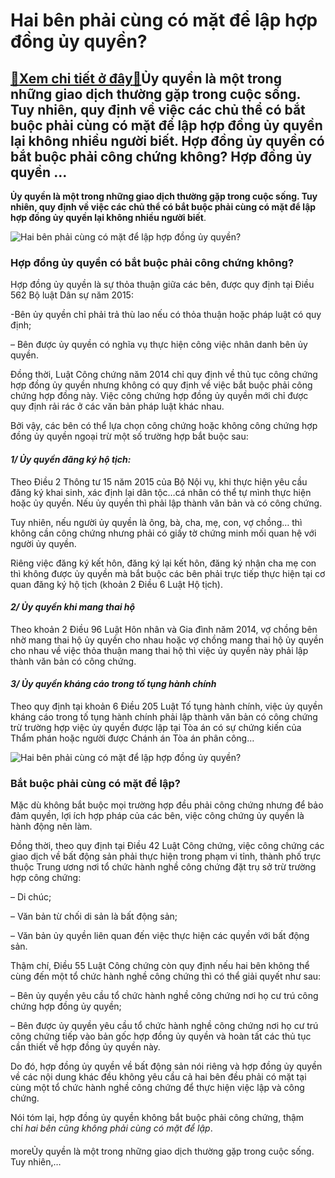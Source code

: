 Hai bên phải cùng có mặt để lập hợp đồng ủy quyền?
==================================================

[:gift:Xem chi tiết ở đây:gift:](https://hddtvn.com/hai-ben-phai-cung-co-mat-de-lap-hop-dong-uy-quyen/)Ủy quyền là một trong những giao dịch thường gặp trong cuộc sống. Tuy nhiên, quy định về việc các chủ thể có bắt buộc phải cùng có mặt để lập hợp đồng ủy quyền lại không nhiều người biết. Hợp đồng ủy quyền có bắt buộc phải công chứng không? Hợp đồng ủy quyền …
--------------------------------------------------------------------------------------------------------------------------------------------------------------------------------------------------------------------------------------------------------------------

**Ủy quyền là một trong những giao dịch thường gặp trong cuộc sống. Tuy nhiên, quy định về việc các chủ thể có bắt buộc phải cùng có mặt để lập hợp đồng ủy quyền lại không nhiều người biết**.


![Hai bên phải cùng có mặt để lập hợp đồng ủy quyền?](https://hddtvn.com/wp-content/uploads/2021/01/185.jpg)


### **Hợp đồng ủy quyền có bắt buộc phải công chứng không?**


Hợp đồng ủy quyền là sự thỏa thuận giữa các bên, được quy định tại Điều 562 Bộ luật Dân sự năm 2015:


-Bên ủy quyền chỉ phải trả thù lao nếu có thỏa thuận hoặc pháp luật có quy định;


– Bên được ủy quyền có nghĩa vụ thực hiện công việc nhân danh bên ủy quyền.


Đồng thời, Luật Công chứng năm 2014 chỉ quy định về thủ tục công chứng hợp đồng ủy quyền nhưng không có quy định về việc bắt buộc phải công chứng hợp đồng này. Việc công chứng hợp đồng ủy quyền mới chỉ được quy định rải rác ở các văn bản pháp luật khác nhau.


Bởi vậy, các bên có thể lựa chọn công chứng hoặc không công chứng hợp đồng ủy quyền ngoại trừ một số trường hợp bắt buộc sau:


#### *1/ Ủy quyền đăng ký hộ tịch:*


Theo Điều 2 Thông tư 15 năm 2015 của Bộ Nội vụ, khi thực hiện yêu cầu đăng ký khai sinh, xác định lại dân tộc…cá nhân có thể tự mình thực hiện hoặc ủy quyền. Nếu ủy quyền thì phải lập thành văn bản và có công chứng.


Tuy nhiên, nếu người ủy quyền là ông, bà, cha, mẹ, con, vợ chồng… thì không cần công chứng nhưng phải có giấy tờ chứng minh mối quan hệ với người ủy quyền.


Riêng việc đăng ký kết hôn, đăng ký lại kết hôn, đăng ký nhận cha mẹ con thì không được ủy quyền mà bắt buộc các bên phải trực tiếp thực hiện tại cơ quan đăng ký hộ tịch (khoản 2 Điều 6 Luật Hộ tịch).


#### *2/ Ủy quyền khi mang thai hộ*


Theo khoản 2 Điều 96 Luật Hôn nhân và Gia đình năm 2014, vợ chồng bên nhờ mang thai hộ ủy quyền cho nhau hoặc vợ chồng mang thai hộ ủy quyền cho nhau về việc thỏa thuận mang thai hộ thì việc ủy quyền này phải lập thành văn bản có công chứng.


#### *3/ Ủy quyền kháng cáo trong tố tụng hành chính*


Theo quy định tại khoản 6 Điều 205 Luật Tố tụng hành chính, việc ủy quyền kháng cáo trong tố tụng hành chính phải lập thành văn bản có công chứng trừ trường hợp việc ủy quyền được lập tại Tòa án có sự chứng kiến của Thẩm phán hoặc người được Chánh án Tòa án phân công…


![Hai bên phải cùng có mặt để lập hợp đồng ủy quyền?](https://hddtvn.com/wp-content/uploads/2021/01/584.jpg)


### **Bắt buộc phải cùng có mặt để lập?**


Mặc dù không bắt buộc mọi trường hợp đều phải công chứng nhưng để bảo đảm quyền, lợi ích hợp pháp của các bên, việc công chứng ủy quyền là hành động nên làm.


Đồng thời, theo quy định tại Điều 42 Luật Công chứng, việc công chứng các giao dịch về bất động sản phải thực hiện trong phạm vi tỉnh, thành phố trực thuộc Trung ương nơi tổ chức hành nghề công chứng đặt trụ sở trừ trường hợp công chứng:


– Di chúc;


– Văn bản từ chối di sản là bất động sản;


– Văn bản ủy quyền liên quan đến việc thực hiện các quyền với bất động sản.


Thậm chí, Điều 55 Luật Công chứng còn quy định nếu hai bên không thể cùng đến một tổ chức hành nghề công chứng thì có thể giải quyết như sau:


– Bên ủy quyền yêu cầu tổ chức hành nghề công chứng nơi họ cư trú công chứng hợp đồng ủy quyền;


– Bên được ủy quyền yêu cầu tổ chức hành nghề công chứng nơi họ cư trú công chứng tiếp vào bản gốc hợp đồng ủy quyền và hoàn tất các thủ tục cần thiết về hợp đồng ủy quyền này.


Do đó, hợp đồng ủy quyền về bất động sản nói riêng và hợp đồng ủy quyền về các nội dung khác đều không yêu cầu cả hai bên đều phải có mặt tại cùng một tổ chức hành nghề công chứng để thực hiện việc lập và công chứng.


Nói tóm lại, hợp đồng ủy quyền không bắt buộc phải công chứng, thậm chí *hai bên cũng không phải cùng có mặt để lập*.


#### 


moreỦy quyền là một trong những giao dịch thường gặp trong cuộc sống. Tuy nhiên,…

